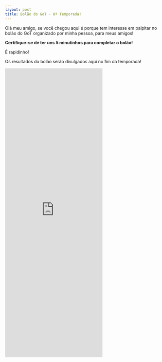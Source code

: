 ```yaml
---
layout: post
title: Bolão do GoT - 8ª Temporada!
---
```


<p>Olá meu amigo, se você chegou aqui é porque tem interesse em palpitar no bolão do GoT organizado por minha pessoa, para meus amigos!</p>
<p><b>Certifique-se de ter uns 5 minutinhos para completar o bolão!</b></p>
<p>É rapidinho!</p>
<p>Os resultados do bolão serão divulgados aqui no fim da temporada!</p>

<iframe src="https://docs.google.com/forms/d/e/1FAIpQLSdlISu4OiKi9U4lR86WH2ODyilmh-CPyv_aWEkDmFQDmANB3A/viewform?embedded=true" width="320" height="950" frameborder="0" marginheight="0" marginwidth="0">Loading...</iframe>
